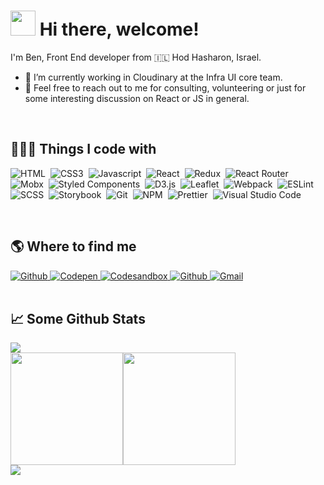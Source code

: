 # <img style="width: 40px;" src="https://camo.githubusercontent.com/4cc9a57bfd6f608470e752bb84f004b658b65866dffbf9d73abe425745d4133f/68747470733a2f2f63646e2e6a7364656c6976722e6e65742f67682f54683357616c6c2f6173736574732d63646e2f506572736f6e616c476974687562526561646d652f48616e6447726565742e676966"> Hi there, welcome! 

I'm Ben, Front End developer from 🇮🇱 Hod Hasharon, Israel.

- 🔭  I’m currently working in Cloudinary at the Infra UI core team.
- 💬  Feel free to reach out to me for consulting, volunteering or just for some interesting discussion on React or JS in general.

<br>

## 👨🏻‍💻  Things I code with
![HTML](https://img.shields.io/badge/-HTML5-05122A?style=flat&logo=html5)&nbsp;
![CSS3](https://img.shields.io/badge/-CSS3-05122A?style=flat&logo=css3&logoColor=2565F1)&nbsp;
![Javascript](https://img.shields.io/badge/-Javascript-05122A?style=flat&logo=javascript)&nbsp;
![React](https://img.shields.io/badge/-React-05122A?style=flat&logo=React)&nbsp;
![Redux](https://img.shields.io/badge/-Redux-05122A?style=flat&logo=redux&logoColor=indigo)&nbsp;
![React Router](https://img.shields.io/badge/-React%20Router-05122A?style=flat&logo=Reactrouter)&nbsp;
![Mobx](https://img.shields.io/badge/-Mobx-05122A?style=flat&logo=mobx)&nbsp;
![Styled Components](https://img.shields.io/badge/-Styled%20Components-05122A?style=flat&logo=styledcomponents)&nbsp;
![D3.js](https://img.shields.io/badge/-D3.js-05122A?style=flat&logo=d3.js)&nbsp;
![Leaflet](https://img.shields.io/badge/-Leaflet-05122A?style=flat&logo=leaflet&logoColor=199900)&nbsp;
![Webpack](https://img.shields.io/badge/-Webpack-05122A?style=flat&logo=webpack)&nbsp;
![ESLint](https://img.shields.io/badge/-ESLint-05122A?style=flat&logo=eslint&logoColor=4B32C3)&nbsp;
![SCSS](https://img.shields.io/badge/-SASS-05122A?style=flat&logo=sass)&nbsp;
![Storybook](https://img.shields.io/badge/-Storybook-05122A?style=flat&logo=storybook)&nbsp;
![Git](https://img.shields.io/badge/-Git-05122A?style=flat&logo=git)&nbsp;
![NPM](https://img.shields.io/badge/-NPM-05122A?style=flat&logo=npm)&nbsp;
![Prettier](https://img.shields.io/badge/-Prettier-05122A?style=flat&logo=prettier)&nbsp;
![Visual Studio Code](https://img.shields.io/badge/-Visual%20Studio%20Code-05122A?style=flat&logo=visualstudiocode&logoColor=005BA4)&nbsp;

<br>

## 🌎  Where to find me
<div>
  <a href="https://github.com/BenGedi" target="_blank">
    <img alt="Github" src="https://img.shields.io/badge/-GitHub-%2312100E.svg?&style=for-the-badge&logo=Github&logoColor=white" />
  </a>
  <a href="https://codepen.io/bengedi" target="_blank">
    <img alt="Codepen" src="https://img.shields.io/badge/-Codepen-%2312100E.svg?&style=for-the-badge&logo=codepen" />
  </a>
  <a href="https://codesandbox.io/u/BenGedi" target="_blank">
    <img alt="Codesandbox" src="https://img.shields.io/badge/-Codesandbox-%2312100E.svg?&style=for-the-badge&logo=codesandbox" />
  </a>
  <a href="https://www.linkedin.com/in/ben-gedi-36943515/" target="_blank">
    <img alt="Github" src="https://img.shields.io/badge/-Linkedin-%2312100E.svg?&style=for-the-badge&logo=linkedin&color=0077B5" />
  </a>
  <a href="mailto:bengedi@gmail.com" target="_blank">
    <img alt="Gmail" src="https://img.shields.io/badge/-Gmail-%2312100E.svg?&style=for-the-badge&logo=gmail&color=EA4336&logoColor=white" />
  </a>
</div>


<br>
<h2>📈  Some Github Stats</h2>
<div>
  <a href="#" target="_blank">
    <img src="https://user-images.githubusercontent.com/73097560/115834477-dbab4500-a447-11eb-908a-139a6edaec5c.gif">
  </a>
  <div style="display: flex;">
    <img height="180em" src="https://github-readme-stats.vercel.app/api?username=BenGedi&theme=algolia"/>
    <img height="180em" src="https://github-readme-stats-eight-theta.vercel.app/api/top-langs/?username=BenGedi&layout=compact&langs_count=8&theme=algolia"/>
  </div>
  <a href="#" target="_blank" style="display: block; height:10px;line-height: 10px;">
    <img src="https://user-images.githubusercontent.com/73097560/115834477-dbab4500-a447-11eb-908a-139a6edaec5c.gif">
  </a>
</div>
<!--

![👋🏻](https://camo.githubusercontent.com/4cc9a57bfd6f608470e752bb84f004b658b65866dffbf9d73abe425745d4133f/68747470733a2f2f63646e2e6a7364656c6976722e6e65742f67682f54683357616c6c2f6173736574732d63646e2f506572736f6e616c476974687562526561646d652f48616e6447726565742e676966)

-->
